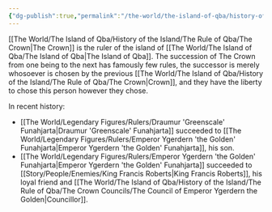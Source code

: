 ```yaml
---
{"dg-publish":true,"permalink":"/the-world/the-island-of-qba/history-of-the-island/the-rule-of-qba/the-crown-traditions/succession-of-the-crown/"}
---
```



[[The World/The Island of Qba/History of the Island/The Rule of Qba/The Crown\|The Crown]] is the ruler of the island of [[The World/The Island of Qba/The Island of Qba\|The Island of Qba]]. The succession of The Crown from one being to the next has famously few rules, the successor is merely whosoever is chosen by the previous [[The World/The Island of Qba/History of the Island/The Rule of Qba/The Crown\|Crown]], and they have the liberty to chose this person however they chose. 

In recent history:
 - [[The World/Legendary Figures/Rulers/Draumur 'Greenscale' Funahjarta\|Draumur 'Greenscale' Funahjarta]] succeeded to [[The World/Legendary Figures/Rulers/Emperor Ygerdern 'the Golden' Funahjarta\|Emperor Ygerdern 'the Golden' Funahjarta]], his son.
 - [[The World/Legendary Figures/Rulers/Emperor Ygerdern 'the Golden' Funahjarta\|Emperor Ygerdern 'the Golden' Funahjarta]] succeeded to [[Story/People/Enemies/King Francis Roberts\|King Francis Roberts]], his loyal friend and [[The World/The Island of Qba/History of the Island/The Rule of Qba/The Crown Councils/The Council of Emperor Ygerdern the Golden\|Councillor]].

